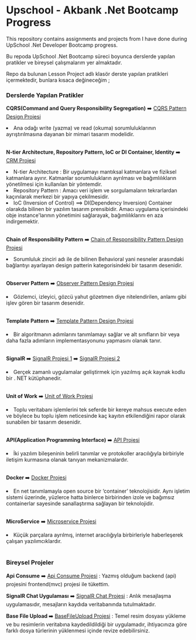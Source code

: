 <h1> Upschool - Akbank .Net Bootcamp Progress  </h1>

<p> This repository contains assignments and projects from I have done during UpSchool .Net Developer Bootcamp progress.</p>
<p> Bu repoda UpSchool .Net Bootcamp süreci boyunca derslerde yapılan pratikler ve bireysel çalışmalarım yer almaktadır.</p>
<p> Repo da bulunan Lesson Project adlı klasör derste yapılan pratikleri içermektedir, bunlara kısaca değineceğim ; </p>

<h3>Derslerde Yapılan Pratikler</h3> 

<p> <b> CQRS(Command and Query Responsibility Segregation)</b> ➡️ <a href="https://github.com/safakca/UpSchoolProgress/tree/main/LessonProjects/CQRS"> CQRS Pattern Design Projesi</a>  </p>
<li> Ana odağı write (yazma) ve read (okuma) sorumluluklarının ayrıştırılmasına dayanan bir mimari tasarım modelidir. </li>  
</br>

<p><b>N-tier Architecture, Repository Pattern, IoC or DI Container, Identity</b> ➡️ <a href="https://github.com/safakca/UpSchoolProgress/tree/main/LessonProjects/CRM"> CRM Projesi</a> </p>
<li> N-tier Architecture : Bir uygulamayı mantıksal katmanlara ve fiziksel katmanlara ayırır. Katmanlar sorumlulukların ayrılması ve bağımlılıkların yönetilmesi için kullanılan bir yöntemdir.</li>
<li> Repository Pattern : Amacı veri işlem ve sorgulamaların tekrarlardan kaçınılarak merkezi bir yapıya çekilmesidir.</li>
<li> IoC (Inversion of Control) ⟹ DI(Dependency Inversion) Container olarakda bilinen bir yazılım tasarım prensibidir. Amacı uygulama içerisindeki obje instance'larının yönetimini sağlarayak, bağımlılıklarını en aza indirgemektir. </li>
</br>

<p><b>Chain of Responsibility Pattern</b> ➡️ <a href="https://github.com/safakca/UpSchoolProgress/tree/main/LessonProjects/ChainOf"> Chain of Responsibility Pattern Design Projesi</a> </p>
<li> Sorumluluk zinciri adı ile de bilinen Behavioral yani nesneler arasındaki bağlantıyı ayarlayan design patterin kategorisindeki  bir tasarım desenidir. </li>
</br>

<p><b>Observer Pattern</b> ➡️ <a href="https://github.com/safakca/UpSchoolProgress/tree/main/LessonProjects/Observer">Observer Pattern Design Projesi</a> </p>
<li>Gözlemci, izleyici, gözcü yahut gözetmen diye nitelendirilen, anlamı gibi işlev gören bir tasarım desenidir.</li>
</br>

<p><b>Template Pattern</b> ➡️ <a href="https://github.com/safakca/UpSchoolProgress/tree/main/LessonProjects/TemplatePattern">Template Pattern Design Projesi</a> </p>
<li>Bir algoritmanın adımlarını tanımlamayı sağlar ve alt sınıfların bir veya daha fazla adımların implementasyonunu yapmasını olanak tanır.</li>
</br>

<p><b>SignalR</b> ➡️ <a href="https://github.com/safakca/UpSchoolProgress/tree/main/LessonProjects/TemplatePattern">SignalR Projesi 1</a> 
➡️ <a href="https://github.com/safakca/UpSchoolProgress/tree/main/LessonProjects/SignalR2">SignalR Projesi 2</a></p>
<li>Gerçek zamanlı uygulamalar geliştirmek için yazılmış açık kaynak kodlu bir . NET kütüphanedir.</li>
</br>

<p><b>Unit of Work</b> ➡️ <a href="https://github.com/safakca/UpSchoolProgress/tree/main/LessonProjects/uOw">Unit of Work Projesi</a> </p>
<li>Toplu veritabanı işlemlerini tek seferde bir kereye mahsus execute eden ve böylece bu toplu işlem neticesinde kaç kayıtın etkilendiğini rapor olarak sunabilen bir tasarım desenidir.</li>
</br>

<p><b>API(Application Programming Interface)</b> ➡️ <a href="https://github.com/safakca/UpSchoolProgress/tree/main/LessonProjects/exAPI">API Projesi</a></p>
<li>İki yazılım bileşeninin belirli tanımlar ve protokoller aracılığıyla birbiriyle iletişim kurmasına olanak tanıyan mekanizmalardır.</li>
</br>

<p><b>Docker </b> ➡️ <a href="https://github.com/safakca/UpSchoolProgress/tree/main/LessonProjects/Docker/DotNetApplicationDockerizeProject">Docker Projesi</a></p>
<li>En net tanımlamayla open source bir ‘container’ teknolojisidir. Aynı işletim sistemi üzerinde, yüzlerce hatta binlerce birbirinden izole ve bağımsız containerlar sayesinde sanallaştırma sağlayan bir teknolojidir. </li>
</br>

<p><b>MicroService</b> ➡️ <a href="https://github.com/safakca/UpSchoolProgress/tree/main/LessonProjects/Microservices/MicroservicesEcommerce">Microservice Projesi</a></p>
<li>Küçük parçalara ayrılmış, internet aracılığıyla birbirleriyle haberleşerek çalışan yazılımcıklardır.</li>
</br>

<h3>Bireysel Projeler</h3> 

<p><b>Api Consume</b> ➡️ <a href="https://github.com/safakca/UpSchoolProgress/tree/main/PersonalProjects/ApiConsume"> Api Consume Projesi</a> : Yazmış olduğum backend (api) projesini frontend(mvc) projesi ile tükettim.</p> 

<p><b>SignalR Chat Uygulaması</b> ➡️ <a href="https://github.com/safakca/UpSchoolProgress/tree/main/PersonalProjects/BaseChatAppSignalR"> SignalR Chat Projesi</a> : Anlık mesajlaşma uygulamasıdır, mesajların kaydıda veritabanında tutulmaktadır. </p>

<p><b>Base File Upload </b> ➡️ <a href="https://github.com/safakca/UpSchoolProgress/tree/main/PersonalProjects/BaseFileUpload"> BaseFileUpload Projesi</a> : Temel resim dosyası yükleme ve bu resimlerin veritabına kaydedildildiği bir uygulamadır, ihtiyacınıza göre farklı dosya türlerinin yüklenmesi içinde revize edebilirsiniz. </p> 
